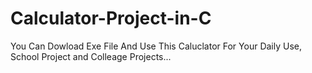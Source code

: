 # Calculator-Project-in-C
You Can Dowload Exe File And Use This Caluclator For Your Daily Use, School Project and Colleage Projects... 
